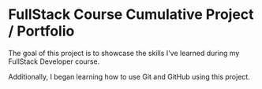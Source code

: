 # FullStack Course Cumulative Project / Portfolio

The goal of this project is to showcase the skills I've learned during my FullStack Developer course.

Additionally, I began learning how to use Git and GitHub using this project.
